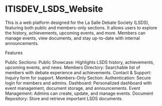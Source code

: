 # ITISDEV_LSDS_Website
This is a web platform designed for the La Salle Debate Society (LSDS), featuring both public and members-only sections. It allows users to explore the history, achievements, upcoming events, and more. Members can manage events, view documents, and stay up-to-date with internal announcements.

Features

Public Sections:
Public Showcase: Highlights LSDS history, achievements, upcoming events, and news.
Members Directory: Searchable list of members with debate experience and achievements.
Contact & Support: Inquiry form for support.
Members-Only Section:
Authentication: Secure login for members and admins.
Dashboard: Personalized dashboard with event management, document storage, and announcements.
Event Management: Admins can create, update, and manage events.
Document Repository: Store and retrieve important LSDS documents.
